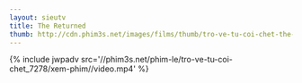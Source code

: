 ```yaml
---
layout: sieutv
title: The Returned
thumb: http://cdn.phim3s.net/images/films/thumb/tro-ve-tu-coi-chet-the-returned-2013.jpg
---
```

{% include jwpadv src='//phim3s.net/phim-le/tro-ve-tu-coi-chet_7278/xem-phim//video.mp4' %}
